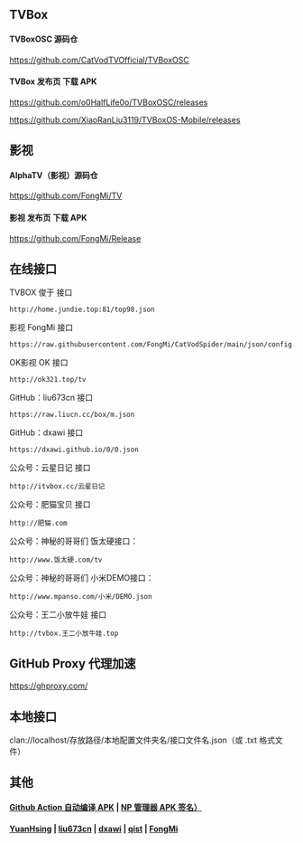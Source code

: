## TVBox

#### TVBoxOSC 源码仓

https://github.com/CatVodTVOfficial/TVBoxOSC

####  TVBox 发布页 下载 APK

https://github.com/o0HalfLife0o/TVBoxOSC/releases

https://github.com/XiaoRanLiu3119/TVBoxOS-Mobile/releases

##  影视

#### AlphaTV（影视）源码仓

https://github.com/FongMi/TV

#### 影视 发布页 下载 APK

https://github.com/FongMi/Release

## 在线接口

TVBOX 俊于 接口

    http://home.jundie.top:81/top98.json

影视 FongMi 接口

    https://raw.githubusercontent.com/FongMi/CatVodSpider/main/json/config.json

OK影视 OK 接口

    http://ok321.top/tv

GitHub：liu673cn 接口

    https://raw.liucn.cc/box/m.json

GitHub：dxawi 接口

    https://dxawi.github.io/0/0.json

公众号：云星日记 接口

    http://itvbox.cc/云星日记

公众号：肥猫宝贝 接口

    http://肥猫.com

公众号：神秘的哥哥们 饭太硬接口：

    http://www.饭太硬.com/tv
  
公众号：神秘的哥哥们 小米DEMO接口：

    http://www.mpanso.com/小米/DEMO.json

公众号：王二小放牛娃 接口

    http://tvbox.王二小放牛娃.top

## GitHub Proxy 代理加速

https://ghproxy.com/

## 本地接口

clan://localhost/存放路径/本地配置文件夹名/接口文件名.json（或 .txt 格式文件）

## 其他

#### [Github Action 自动编译 APK](https://github.com/Wsine/android_builder) | [NP 管理器 APK 签名）](https://github.com/githubXiaowangzi/NP-Manager)

#### [YuanHsing](https://github.com/YuanHsing/freed) | [liu673cn](https://github.com/liu673cn/box) | [dxawi](https://github.com/dxawi/0) | [qist](https://github.com/qist/tvbox) | [FongMi](https://github.com/FongMi/CatVodSpider) 
